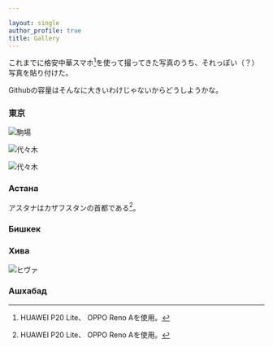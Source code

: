 ```yaml
---

layout: single
author_profile: true
title: Gallery
---
```



これまでに格安中華スマホ[^mumu]を使って撮ってきた写真のうち、それっぽい（？）写真を貼り付けた。

[^mumu]:HUAWEI P20 Lite、 OPPO Reno Aを使用。

Githubの容量はそんなに大きいわけじゃないからどうしようかな。

### 東京

![駒場](https://pbs.twimg.com/media/ErB1OH0VgAEIZ-6.jpg "図1 駒場公園")

![代々木](https://pbs.twimg.com/media/EoXRfopU0AAmXKI?format=jpg)

![代々木](https://pbs.twimg.com/media/EmrOqwhVcAAUeI6?format=jpg)

### Астана
アスタナはカザフスタンの首都である[^mumu]。

[^mumu]: ヌルスルタンに改称された。

### Бишкек

### Хива
![ヒヴァ](https://sata0303.github.io/watan/assets/images/IMG_20190816_130702.jpg)

### Ашхабад


